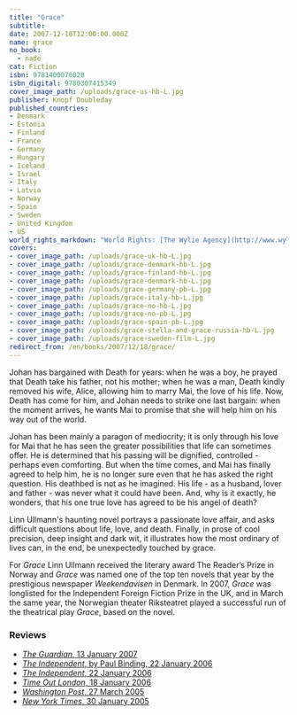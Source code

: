 ```yaml
---
title: "Grace"
subtitle:
date: 2007-12-18T12:00:00.000Z
name: grace
no_book:
  - nade
cat: Fiction
isbn: 9781400078028
isbn_digital: 9780307415349
cover_image_path: /uploads/grace-us-hb-L.jpg
publisher: Knopf Doubleday
published_countries:
- Denmark
- Estonia
- Finland
- France
- Germany
- Hungary
- Iceland
- Israel
- Italy
- Latvia
- Norway
- Spain
- Sweden
- United Kingdom
- US
world_rights_markdown: "World Rights: [The Wylie Agency](http://www.wylieagency.com/)"
covers:
- cover_image_path: /uploads/grace-uk-hb-L.jpg  
- cover_image_path: /uploads/grace-denmark-hb-L.jpg  
- cover_image_path: /uploads/grace-finland-hb-L.jpg  
- cover_image_path: /uploads/grace-denmark-hb-L.jpg  
- cover_image_path: /uploads/grace-germany-pb-L.jpg  
- cover_image_path: /uploads/grace-italy-hb-L.jpg  
- cover_image_path: /uploads/grace-no-hb-L.jpg  
- cover_image_path: /uploads/grace-no-pb-L.jpg  
- cover_image_path: /uploads/grace-spain-pb-L.jpg  
- cover_image_path: /uploads/grace-stella-and-grace-russia-hb-L.jpg  
- cover_image_path: /uploads/grace-sweden-film-L.jpg  
redirect_from: /en/books/2007/12/18/grace/
---
```

Johan has bargained with Death for years: when he was a boy, he prayed that Death take his father, not his mother; when he was a man, Death kindly removed  his wife, Alice, allowing him to marry Mai, the love of his life. Now, Death has come for him, and Johan needs to strike one last bargain: when the moment arrives, he wants Mai to promise that she will help him on his way out of the  world.

Johan has been mainly a paragon of mediocrity; it is only through his  love for Mai that he has seen the greater possibilities that life can sometimes  offer. He is determined that his passing will be dignified, controlled - perhaps  even comforting. But when the time comes, and Mai has finally agreed to help  him, he is no longer sure even that he has asked the right question. His  deathbed is not as he imagined. His life - as a husband, lover and father - was  never what it could have been. And, why is it exactly, he wonders, that his one  true love has agreed to be his angel of death?

Linn Ullmann's haunting novel portrays a passionate love affair, and asks difficult questions about life,  love, and death. Finally, in prose of cool precision, deep insight and dark wit, it illustrates how the most ordinary of lives can, in the end, be unexpectedly  touched by grace.

For *Grace* Linn Ullmann received the literary award The Reader’s Prize in Norway and *Grace* was named one of the top ten novels that year by the prestigious newspaper *Weekendavisen* in Denmark. In 2007, *Grace* was longlisted for the Independent Foreign Fiction Prize in the UK, and in March the same year, the Norwegian theater Riksteatret played a successful run of the theatrical play *Grace*, based on the novel.

### Reviews

- [*The Guardian*, 13 January 2007](/assets/files/Guardian-13-01-2007.pdf)  
- [*The Independent*, by Paul Binding, 22 January 2006](/assets/files/Independent-Paul-Binding-22-01-2006.pdf)  
- [*The Independent*, 22 January 2006](/assets/files/Independent-22-01-2006.pdf)  
- [*Time Out London*, 18 January 2006](/assets/files/Time-Out-London-18-01-2006.pdf)  
- [*Washington Post*, 27 March 2005](/assets/files/Washington-Post-27-03-2005.pdf)  
- [*New York Times*, 30 January 2005](http://query.nytimes.com/gst/fullpage.html?res=9F07EFDB1138F933A05752C0A9639C8B63&amp;sec=&amp;spon=&amp;emc=eta1)  
